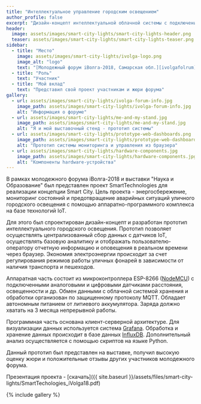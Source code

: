 ```yaml
---
title: "Интеллектуальное управление городским освещением"
author_profile: false
excerpt: "Дизайн-концепт интеллектуальной облачной системы с подключением датчиков и контроллеров IoT для мониторинга и управления городского освещения с целью энергосбережения и предотвращения аварийных ситуаций."
header:
  image: assets/images/smart-city-lights/smart-city-lights-header.png
  teaser: assets/images/smart-city-lights/smart-city-lights-teaser.png
sidebar:
  - title: "Место"
    image: assets/images/smart-city-lights/ivolga-logo.png
    image_alt: "logo"
    text: "[Молодежный форум iВолга-2018, Самарская обл.][ivolgafolrum]"
  - title: "Роль"
    text: "Участник"
  - title: "Мой вклад"
    text: "Представил свой проект участникам и жюри форума"
gallery:
  - url: assets/images/smart-city-lights/ivolga-forum-info.jpg
    image_path: assets/images/smart-city-lights/ivolga-forum-info.jpg
    alt: "Информация о форуме"
  - url: assets/images/smart-city-lights/me-and-my-stand.jpg
    image_path: assets/images/smart-city-lights/me-and-my-stand.jpg
    alt: "Я и мой выставочный стенд - прототип системы"
  - url: assets/images/smart-city-lights/prototype-web-dashboards.png
    image_path: assets/images/smart-city-lights/prototype-web-dashboards.png
    alt: "Прототип системы мониторинга и управления из браузера"
  - url: assets/images/smart-city-lights/hardware-components.jpg
    image_path: assets/images/smart-city-lights/hardware-components.jpg
    alt: "Компоненты hardware-устройства"
---
```


В рамках молодежного форума iВолга-2018 и выставки "Наука и Образование" был представлен проект SmartTechnologies для реализации концепции Smart City. Цель проекта - энергосбережение, мониторинг состояний и предотвращение аварийных ситуаций уличного городского освещения с помощью аппаратно-программного комплекса на базе технологий IoT.

Для этого был спроектирован дизайн-концепт и разработан прототип интеллектуального городского освещения. Прототип позволяет осуществлять централизованный сбор данных с датчиков IoT, осуществлять базовую аналитику и отображать пользователю-оператору отчетную информацию и оповещения в реальном времени через браузер. Экономия электроэнергии происходит за счет регулирования режимов работы уличных фонарей в зависимости от наличия транспорта и пешеходов.

Аппаратная часть состоит из микроконтроллера ESP-8266 ([NodeMCU][nodemcu]) с подключенными аналоговыми и цифровыми датчиками расстояния, освещенности и др. Обмен данными с облачной системой хранения и обработки организован по защищенному протоколу MQTT. Обладает автономным питанием от литиевого аккумулятора. Заряда должно хватать на 3 месяца непрерывной работы.

Программная часть основана клиент-серверной архитектуре. Для визуализации данных используется система [Grafana][grafana]. Обработка и хранение данных происходит в базе данных  [InfluxDB][influx]. Дополнительный анализ осуществляется с помощью скриптов на языке Python.

Данный прототип был представлен на выставке, получил высокую оценку жюри и положительные отзывы других участников молодежного форума.

Презентация проекта - [скачать]({{ site.baseurl }}/assets/files/smart-city-lights/SmartTechologies_iVolga18.pdf)

{% include gallery %}

[ivolgaforum]: http://ivolgaforum.ru/
[grafana]: http://grafana.com
[influx]: http://influxdata.com
[nodemcu]: http://www.nodemcu.com/index_en.html

